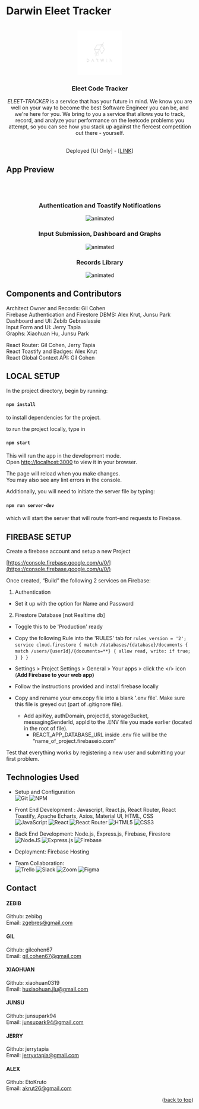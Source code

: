 # Darwin Eleet Tracker

<br />
<div align="center">
  <a href="https://github.com/Chicago-Deep-Dish/darwin-elite-tracker">
    <img src="src/assets/Darwin_Logo_transparent.png" alt="Logo" width="120" height="120">
  </a>

  <h3 align="center">Eleet Code Tracker</h3>

  <p align="center">
            <p><em>ELEET-TRACKER</em> is a service that has your future in mind. We know you are well on your way to become the best Software Engineer you can be, and we're here for you. We bring to you a service that allows you to track, record, and analyze your performance on the leetcode problems you attempt, so you can see how you stack up against the fiercest competition out there - yourself.</p>
<br>
 <span>Deployed [UI Only] - [<a href="http://darwin-eleet.netlify.app/">LINK</a>]</span>

  </p>
</div>

## App Preview
<br />
<div align="center"><br />
    <h3 align="center">Authentication and Toastify Notifications</h3>

  <img src="https://media.giphy.com/media/I2dca39UFSBktlNoDn/giphy.gif" alt="animated" /><br />
    <h3 align="center">Input Submission, Dashboard and Graphs</h3>

  <img src="https://media.giphy.com/media/dY8TebUTKbWDixb2tU/giphy.gif" alt="animated" /><br />
    <h3 align="center">Records Library</h3>

  <img src="https://media.giphy.com/media/lMAbvaeFIHkSC9docz/giphy.gif" alt="animated" /><br />
  </div>

## Components and Contributors

Architect Owner and Records: Gil Cohen  
Firebase Authentication and Firestore DBMS: Alex Krut, Junsu Park  
Dashboard and UI: Zebib Gebraslassie  
Input Form and UI: Jerry Tapia  
Graphs: Xiaohuan Hu, Junsu Park  

React Router: Gil Cohen, Jerry Tapia  
React Toastify and Badges: Alex Krut  
React Global Context API: Gil Cohen  

## LOCAL SETUP

In the project directory, begin by running:

#### `npm install`

to install dependencies for the project.

to run the project locally, type in 
#### `npm start`

This will run the app in the development mode.\
Open [http://localhost:3000](http://localhost:3000) to view it in your browser.

The page will reload when you make changes.\
You may also see any lint errors in the console.

Additionally, you will need to initiate the server file by typing: 
#### `npm run server-dev`

which will start the server that will route front-end requests to Firebase.

## FIREBASE SETUP

Create a firebase account and setup a new Project

[https://console.firebase.google.com/u/0/](https://console.firebase.google.com/u/0/)

Once created, “Build” the following 2 services on Firebase:

1. Authentication 
- Set it up with the option for Name and Password

 2. Firestore Database [not Realtime db]
- Toggle this to be 'Production' ready
- Copy the following Rule into the 'RULES' tab for 
`rules_version = '2';
service cloud.firestore {
match /databases/{database}/documents {
match /users/{userId}/{documents=**} {
allow read, write: if true;
}
}
}`
- Settings > Project Settings > General > Your apps > click the </> icon (****Add Firebase to your web app)****

- Follow the instructions provided and install firebase locally
- Copy and rename your env.copy file into a blank '.env file'. Make sure this file is greyed out (part of .gitignore file).
  - Add apiKey, authDomain, projectId, storageBucket, messagingSenderId, appId to the .ENV file you made earlier (located in the root of file).
    - REACT_APP_DATABASE_URL inside .env file will be the “name_of_project.firebaseio.com”

Test that everything works by registering a new user and submitting your first problem.


## Technologies Used

- Setup and Configuration \
![Git](https://img.shields.io/badge/git-%23F05033.svg?style=for-the-badge&logo=git&logoColor=white)
![NPM](https://img.shields.io/badge/NPM-%23000000.svg?style=for-the-badge&logo=npm&logoColor=white)

- Front End Development : Javascript, React.js, React Router, React Toastify, Apache Echarts, Axios, Material UI, HTML, CSS \
![JavaScript](https://img.shields.io/badge/javascript-%23323330.svg?style=for-the-badge&logo=javascript&logoColor=%23F7DF1E)
![React](https://img.shields.io/badge/react-%2320232a.svg?style=for-the-badge&logo=react&logoColor=%2361DAFB)
![React Router](https://img.shields.io/badge/React_Router-CA4245?style=for-the-badge&logo=react-router&logoColor=white)
![HTML5](https://img.shields.io/badge/html5-%23E34F26.svg?style=for-the-badge&logo=html5&logoColor=white)
![CSS3](https://img.shields.io/badge/css3-%231572B6.svg?style=for-the-badge&logo=css3&logoColor=white)

- Back End Development: Node.js, Express.js, Firebase, Firestore \
![NodeJS](https://img.shields.io/badge/node.js-6DA55F?style=for-the-badge&logo=node.js&logoColor=white)
![Express.js](https://img.shields.io/badge/express.js-%23404d59.svg?style=for-the-badge&logo=express&logoColor=%2361DAFB)
![Firebase](https://img.shields.io/badge/firebase-%23039BE5.svg?style=for-the-badge&logo=firebase)

- Deployment: Firebase Hosting

- Team Collaboration: \
![Trello](https://img.shields.io/badge/Trello-%23026AA7.svg?style=for-the-badge&logo=Trello&logoColor=white)
![Slack](https://img.shields.io/badge/Slack-4A154B?style=for-the-badge&logo=slack&logoColor=white)
![Zoom](https://img.shields.io/badge/Zoom-2D8CFF?style=for-the-badge&logo=zoom&logoColor=white)
![Figma](https://img.shields.io/badge/figma-%23F24E1E.svg?style=for-the-badge&logo=figma&logoColor=white)

## Contact

#### ZEBIB
Github: zebibg <br />
Email: zgebres@gmail.com

#### GIL
Github: gilcohen67 <br />
Email: gil.cohen67@gmail.com

#### XIAOHUAN
Github: xiaohuan0319 <br />
Email: huxiaohuan.jlu@gmail.com

#### JUNSU
Github: junsupark94 <br />
Email: junsupark94@gmail.com

#### JERRY 
Github: jerrytapia <br />
Email: jerryxtapia@gmail.com

#### ALEX
Github: EtoKruto <br />
Email: akrut26@gmail.com

<p align="right">(<a href="#top">back to top</a>)</p>
